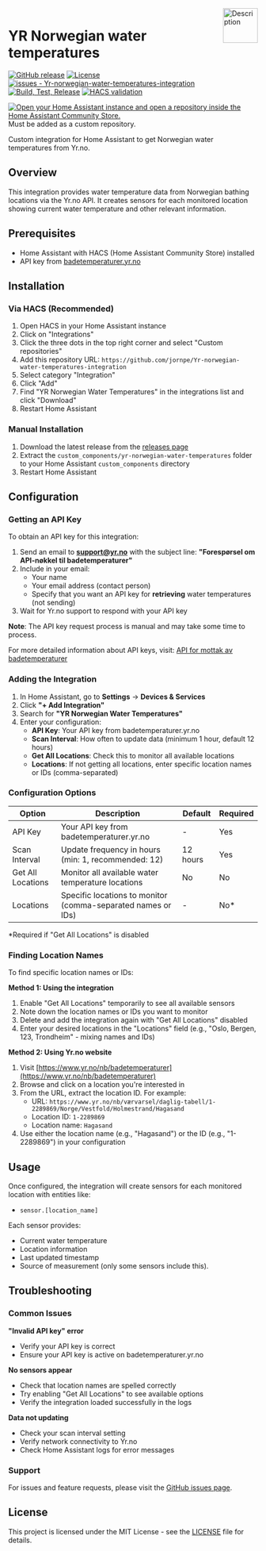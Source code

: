 
<img src="https://brands.home-assistant.io/_/yr_norwegian_water_temperatures/icon.png" alt="Description" height="70" align="right" />

# YR Norwegian water temperatures


[![GitHub release](https://img.shields.io/github/release/jornpe/Yr-norwegian-water-temperatures-integration?include_prereleases=&sort=semver&color=blue)](https://github.com/jornpe/Yr-norwegian-water-temperatures-integration/releases/)
[![License](https://img.shields.io/badge/License-MIT-blue)](#license)
[![issues - Yr-norwegian-water-temperatures-integration](https://img.shields.io/github/issues/jornpe/Yr-norwegian-water-temperatures-integration)](https://github.com/jornpe/Yr-norwegian-water-temperatures-integration/issues)
[![Build, Test, Release](https://github.com/jornpe/Yr-norwegian-water-temperatures-integration/actions/workflows/release.yml/badge.svg)](https://github.com/jornpe/Yr-norwegian-water-temperatures-integration/actions/workflows/release.yml)
[![HACS validation](https://github.com/jornpe/Yr-norwegian-water-temperatures-integration/actions/workflows/hacs.yml/badge.svg)](https://github.com/jornpe/Yr-norwegian-water-temperatures-integration/actions/workflows/hacs.yml)


[![Open your Home Assistant instance and open a repository inside the Home Assistant Community Store.](https://my.home-assistant.io/badges/hacs_repository.svg)](https://github.com/jornpe/Yr-norwegian-water-temperatures-integration)  
Must be added as a custom repository.


Custom integration for Home Assistant to get Norwegian water temperatures from Yr.no.

## Overview

This integration provides water temperature data from Norwegian bathing locations via the Yr.no API. It creates sensors for each monitored location showing current water temperature and other relevant information.

## Prerequisites

- Home Assistant with HACS (Home Assistant Community Store) installed
- API key from [badetemperaturer.yr.no](https://badetemperaturer.yr.no)

## Installation

### Via HACS (Recommended)

1. Open HACS in your Home Assistant instance
2. Click on "Integrations"
3. Click the three dots in the top right corner and select "Custom repositories"
4. Add this repository URL: `https://github.com/jornpe/Yr-norwegian-water-temperatures-integration`
5. Select category "Integration"
6. Click "Add"
7. Find "YR Norwegian Water Temperatures" in the integrations list and click "Download"
8. Restart Home Assistant

### Manual Installation

1. Download the latest release from the [releases page](https://github.com/jornpe/Yr-norwegian-water-temperatures-integration/releases)
2. Extract the `custom_components/yr-norwegian-water-temperatures` folder to your Home Assistant `custom_components` directory
3. Restart Home Assistant

## Configuration

### Getting an API Key

To obtain an API key for this integration:

1. Send an email to **support@yr.no** with the subject line: **"Forespørsel om API-nøkkel til badetemperaturer"**
2. Include in your email:
   - Your name
   - Your email address (contact person)
   - Specify that you want an API key for **retrieving** water temperatures (not sending)
3. Wait for Yr.no support to respond with your API key

**Note**: The API key request process is manual and may take some time to process.

For more detailed information about API keys, visit: [API for mottak av badetemperaturer](https://hjelp.yr.no/hc/no/articles/4402057323154-API-for-mottak-av-badetemperaturer)

### Adding the Integration

1. In Home Assistant, go to **Settings** → **Devices & Services**
2. Click **"+ Add Integration"**
3. Search for **"YR Norwegian Water Temperatures"**
4. Enter your configuration:
   - **API Key**: Your API key from badetemperaturer.yr.no
   - **Scan Interval**: How often to update data (minimum 1 hour, default 12 hours)
   - **Get All Locations**: Check this to monitor all available locations
   - **Locations**: If not getting all locations, enter specific location names or IDs (comma-separated)

### Configuration Options

| Option | Description | Default | Required |
|--------|-------------|---------|----------|
| API Key | Your API key from badetemperaturer.yr.no | - | Yes |
| Scan Interval | Update frequency in hours (min: 1, recommended: 12) | 12 hours | Yes |
| Get All Locations | Monitor all available water temperature locations | No | No |
| Locations | Specific locations to monitor (comma-separated names or IDs) | - | No* |

*Required if "Get All Locations" is disabled

### Finding Location Names

To find specific location names or IDs:

**Method 1: Using the integration**
1. Enable "Get All Locations" temporarily to see all available sensors
2. Note down the location names or IDs you want to monitor
3. Delete and add the integration again with "Get All Locations" disabled
4. Enter your desired locations in the "Locations" field (e.g., "Oslo, Bergen, 123, Trondheim" - mixing names and IDs)

**Method 2: Using Yr.no website**
1. Visit [https://www.yr.no/nb/badetemperaturer](https://www.yr.no/nb/badetemperaturer)
2. Browse and click on a location you're interested in
3. From the URL, extract the location ID. For example:
   - URL: `https://www.yr.no/nb/værvarsel/daglig-tabell/1-2289869/Norge/Vestfold/Holmestrand/Hagasand`
   - Location ID: `1-2289869`
   - Location name: `Hagasand`
4. Use either the location name (e.g., "Hagasand") or the ID (e.g., "1-2289869") in your configuration

## Usage

Once configured, the integration will create sensors for each monitored location with entities like:
- `sensor.[location_name]`

Each sensor provides:
- Current water temperature
- Location information
- Last updated timestamp
- Source of measurement (only some sensors include this). 

## Troubleshooting

### Common Issues

**"Invalid API key" error**
- Verify your API key is correct
- Ensure your API key is active on badetemperaturer.yr.no

**No sensors appear**
- Check that location names are spelled correctly
- Try enabling "Get All Locations" to see available options
- Verify the integration loaded successfully in the logs

**Data not updating**
- Check your scan interval setting
- Verify network connectivity to Yr.no
- Check Home Assistant logs for error messages

### Support

For issues and feature requests, please visit the [GitHub issues page](https://github.com/jornpe/Yr-norwegian-water-temperatures-integration/issues).

## License

This project is licensed under the MIT License - see the [LICENSE](LICENSE) file for details.


